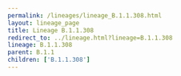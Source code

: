 ```yaml
---
permalink: /lineages/lineage_B.1.1.308.html
layout: lineage_page
title: Lineage B.1.1.308
redirect_to: ../lineage.html?lineage=B.1.1.308
lineage: B.1.1.308
parent: B.1.1
children: ['B.1.1.308']
---
```

